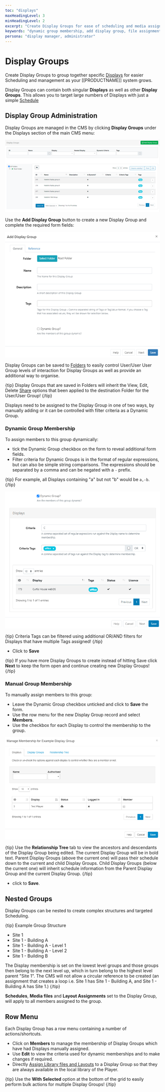 ```yaml
---
toc: "displays"
maxHeadingLevel: 3
minHeadingLevel: 2
excerpt: "Create Display Groups for ease of scheduling and media assignment"
keywords: "dynamic group membership, add display group, file assignments, layout assignments, "
persona: "display manager, administrator"
---
```


# Display Groups

Create Display Groups to group together specific [Displays](displays.html) for easier Scheduling and management as your [[PRODUCTNAME]] system grows.

Display Groups can contain both singular **Displays** as well as other **Display Groups**. This allows you to target large numbers of Displays with just a simple [Schedule](scheduling_events.html)

## Display Group Administration

Display Groups are managed in the CMS by clicking **Display Groups** under the Displays section of the main CMS menu:

![Display Groups Grid](img/v4_displays_groups_grid.png)

Use the **Add Display Group** button to create a new Display Group and complete the required form fields:

![Add Display Group](img/v4_displays_groups_add.png)

Display Groups can be saved to [Folders](/manual/en/tour_folders.html) to easily control User/User User Group levels of interaction for Display Groups as well as provide an additional way to organise.

{tip}
Display Groups that are saved in Folders will inherit the View, Edit, Delete [Share](users_features_and_sharing.html#content-2-share) options that been applied to the destination Folder for the User/User Group!
{/tip}

Displays need to be assigned to the Display Group in one of two ways, by manually adding or it can be controlled with filter criteria as a Dynamic Group.

### Dynamic Group Membership

To assign members to this group dynamically:

- tick the Dynamic Group checkbox on the form to reveal additional form fields.
- Filter criteria for Dynamic Groups is in the format of regular expressions, but can also be simple string comparisons. The expressions should be separated by a comma and can be negated with a `-` prefix.

{tip}
For example, all Displays containing "a" but not "b" would be `a,-b`.
{/tip}

![Display Group Dynamic Criteria](img/v4_displays_group_dynamic.png)

{tip}
Criteria Tags can be filtered using additional OR/AND filters for Displays that have multiple Tags assigned!
{/tip}

- Click to **Save** 

{tip}
If you have more Display Groups to create instead of hitting Save click **Next** to keep the form open and continue creating new Display Groups!
{/tip}

### Manual Group Membership

To manually assign members to this group:

- Leave the Dynamic Group checkbox unticked and click to **Save** the form.
- Use the row menu for the new Display Group record and select **Members**.
- Use the checkbox for each Display to control the membership to the group.

![Display Group Memberships](img/v4_displays_groups_memberships.png)

{tip}
Use the **Relationship Tree** tab to view the ancestors and descendants of the Display Group being edited. The current Display Group will be in bold text. Parent Display Groups (above the current one) will pass their schedule down to the current and child Display Groups. Child Display Groups (below the current one) will inherit schedule information from the Parent Display Group and the current Display Group.
{/tip}

- click to **Save**.

## Nested Groups

Display Groups can be nested to create complex structures and targeted Scheduling.

{tip}
Example Group Structure

- Site 1
- Site 1 - Building A
- Site 1 - Building A - Level 1
- Site 1 - Building A - Level 2
- Site 1 - Building B

The Display membership is set on the lowest level groups and those groups then belong to the next level up, which in turn belong to the highest level parent "Site 1".
The CMS will not allow a circular reference to be created (an assignment that creates a loop i.e. Site 1 has Site 1 - Building A, and Site 1 - Building A has Site 1.)
{/tip}

**Schedules**, **Media files** and **Layout Assignments** set to the Display Group, will apply to all members assigned to the group.

## Row Menu

Each Display Group has a row menu containing a number of actions/shortcuts.

- Click on **Members** to manage the membership of Display Groups which have had Displays manually assigned.
- Use **Edit** to view the criteria used for dynamic memberships and to make changes if required.
- Directly [Assign Library files and Layouts](displays.html#content-assign-files-/-layouts) to a Display Group so that they are always available in the local library of the Player.

{tip}
Use the **With Selected** option at the bottom of the grid to easily perform bulk actions for multiple Display Groups!
{/tip}



